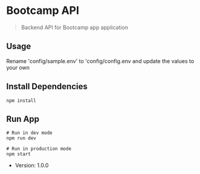 # Bootcamp API


> Backend API for Bootcamp app application

## Usage

Rename 'config/sample.env' to 'config/config.env and update the values to your own

## Install Dependencies
```
npm install
```

## Run App
```
# Run in dev mode
npm run dev

# Run in production mode
npm start
```

- Version: 1.0.0
